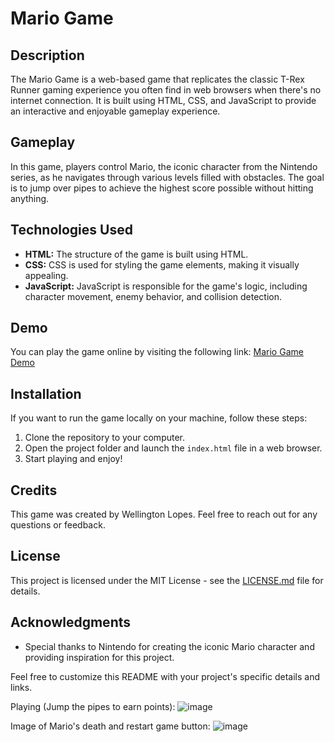 # Mario Game

## Description
The Mario Game is a web-based game that replicates the classic T-Rex Runner gaming experience you often find in web browsers when there's no internet connection. It is built using HTML, CSS, and JavaScript to provide an interactive and enjoyable gameplay experience.

## Gameplay
In this game, players control Mario, the iconic character from the Nintendo series, as he navigates through various levels filled with obstacles. The goal is to jump over pipes to achieve the highest score possible without hitting anything.

## Technologies Used
- **HTML:** The structure of the game is built using HTML.
- **CSS:** CSS is used for styling the game elements, making it visually appealing.
- **JavaScript:** JavaScript is responsible for the game's logic, including character movement, enemy behavior, and collision detection.

## Demo
You can play the game online by visiting the following link: [Mario Game Demo](https://mario-bros-game-puce.vercel.app/)

## Installation
If you want to run the game locally on your machine, follow these steps:
1. Clone the repository to your computer.
2. Open the project folder and launch the `index.html` file in a web browser.
3. Start playing and enjoy!

## Credits
This game was created by Wellington Lopes. Feel free to reach out for any questions or feedback.

## License
This project is licensed under the MIT License - see the [LICENSE.md](LICENSE.md) file for details.

## Acknowledgments
- Special thanks to Nintendo for creating the iconic Mario character and providing inspiration for this project.

Feel free to customize this README with your project's specific details and links.

Playing (Jump the pipes to earn points):
![image](https://github.com/Wellington-lopes/Mario-Bros-Game/assets/67521652/9b569a73-72fb-491f-bbdf-8520e188f335)

Image of Mario's death and restart game button:
![image](https://github.com/Wellington-lopes/Mario-Bros-Game/assets/67521652/f7c43c76-af04-4c8d-8b04-f8ec85c59f29)


